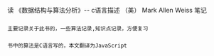 ####
  读
  《数据结构与算法分析》-- c语言描述 （美） Mark Allen Weiss
  笔记

  ###
    主要记录关于此书的，一些算法记录,知识点记录，方便复习

  ###
    书中的算法是C语言写的，本文翻译为JavaScript
